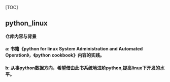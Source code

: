 [TOC]
## python_linux

**仓库内容与背景**
#### a: 书籍《python for linux System Administration and Automated Operation》，《python cookbook》内容的实践。
#### b: 从事python数据方向，希望借由此书系统地进阶python,提高linux下开发的水平。
